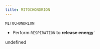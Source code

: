 ```yaml
---
title: MITOCHONDRION
---
```

`MITOCHONDRION`

 * Perform `RESPIRATION` to **release energy**`

undefined